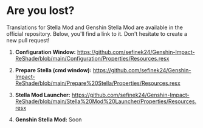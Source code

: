 # Are you lost?

Translations for Stella Mod and Genshin Stella Mod are available in the official repository. Below, you'll find a link to it. Don't hesitate to create a new pull request!

1. **Configuration Window:**
https://github.com/sefinek24/Genshin-Impact-ReShade/blob/main/Configuration/Properties/Resources.resx

2. **Prepare Stella (cmd window):**
https://github.com/sefinek24/Genshin-Impact-ReShade/blob/main/Prepare%20Stella/Properties/Resources.resx

3. **Stella Mod Launcher:**
https://github.com/sefinek24/Genshin-Impact-ReShade/blob/main/Stella%20Mod%20Launcher/Properties/Resources.resx

4. **Genshin Stella Mod:**
Soon